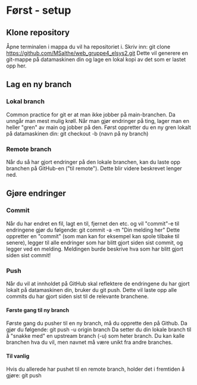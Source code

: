 # Først - setup
## Klone repository
Åpne terminalen i mappa du vil ha repositoriet i.
Skriv inn:
    git clone https://github.com/MSalthe/web_gruppe4_elsys2.git
Dette vil generere en git-mappe på datamaskinen din og lage en lokal kopi av det som er lastet opp her.

## Lag en ny branch
### Lokal branch
Common practice for git er at man ikke jobber på main-branchen. Da unngår man mest mulig krøll. Når man gjør endringer på ting, lager man en heller "gren" av main og jobber på den. Først oppretter du en ny gren lokalt på datamaskinen din:
    git checkout -b (navn på ny branch)

### Remote branch
Når du så har gjort endringer på den lokale branchen, kan du laste opp branchen på GitHub-en ("til remote"). Dette blir videre beskrevet lenger ned.

## Gjøre endringer
### Commit 
Når du har endret en fil, lagt en til, fjernet den etc. og vil "commit"-e til endringene gjør du følgende:
    git commit -a -m "Din melding her"
Dette oppretter en "commit" (som man kan for eksempel kan spole tilbake til senere), legger til alle endringer som har blitt gjort siden sist commit, og legger ved en melding. Meldingen burde beskrive hva som har blitt gjort siden sist commit!

### Push
Når du vil at innholdet på GitHub skal reflektere de endringene du har gjort lokalt på datamaskinen din, bruker du git push. Dette vil laste opp alle commits du har gjort siden sist til de relevante branchene. 

#### Første gang til ny branch
Første gang du pusher til en ny branch, må du opprette den på Github. Da gjør du følgende:
    git push -u origin branch
Da setter du din lokale branch til å "snakke med" en upstream branch (-u) som heter branch. Du kan kalle branchen hva du vil, men navnet må være unikt fra andre branches.

#### Til vanlig
Hvis du allerede har pushet til en remote branch, holder det i fremtiden å gjøre:
    git push



